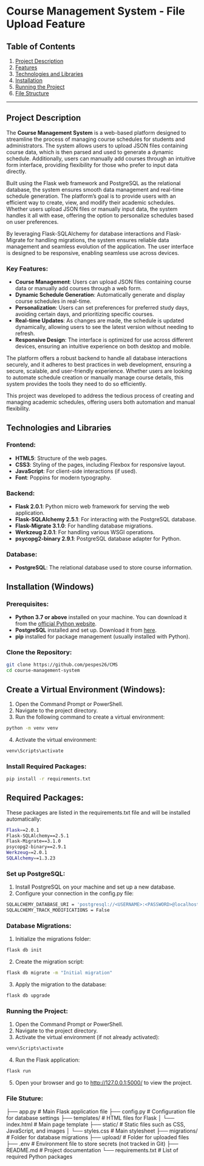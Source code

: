 # Course Management System - File Upload Feature

## Table of Contents
1. [Project Description](#project-description)
2. [Features](#features)
3. [Technologies and Libraries](#technologies-and-libraries)
4. [Installation](#installation)
5. [Running the Project](#running-the-project)
6. [File Structure](#file-structure)

---

## Project Description
The **Course Management System** is a web-based platform designed to streamline the process of managing course schedules for students and administrators. The system allows users to upload JSON files containing course data, which is then parsed and used to generate a dynamic schedule. Additionally, users can manually add courses through an intuitive form interface, providing flexibility for those who prefer to input data directly.

Built using the Flask web framework and PostgreSQL as the relational database, the system ensures smooth data management and real-time schedule generation. The platform’s goal is to provide users with an efficient way to create, view, and modify their academic schedules. Whether users upload JSON files or manually input data, the system handles it all with ease, offering the option to personalize schedules based on user preferences.

By leveraging Flask-SQLAlchemy for database interactions and Flask-Migrate for handling migrations, the system ensures reliable data management and seamless evolution of the application. The user interface is designed to be responsive, enabling seamless use across devices.

### Key Features:
- **Course Management**: Users can upload JSON files containing course data or manually add courses through a web form.
- **Dynamic Schedule Generation**: Automatically generate and display course schedules in real-time.
- **Personalization**: Users can set preferences for preferred study days, avoiding certain days, and prioritizing specific courses.
- **Real-time Updates**: As changes are made, the schedule is updated dynamically, allowing users to see the latest version without needing to refresh.
- **Responsive Design**: The interface is optimized for use across different devices, ensuring an intuitive experience on both desktop and mobile.

The platform offers a robust backend to handle all database interactions securely, and it adheres to best practices in web development, ensuring a secure, scalable, and user-friendly experience. Whether users are looking to automate schedule creation or manually manage course details, this system provides the tools they need to do so efficiently.

This project was developed to address the tedious process of creating and managing academic schedules, offering users both automation and manual flexibility.


## Technologies and Libraries

### Frontend:
- **HTML5**: Structure of the web pages.
- **CSS3**: Styling of the pages, including Flexbox for responsive layout.
- **JavaScript**: For client-side interactions (if used).
- **Font**: Poppins for modern typography.

### Backend:
- **Flask 2.0.1**: Python micro web framework for serving the web application.
- **Flask-SQLAlchemy 2.5.1**: For interacting with the PostgreSQL database.
- **Flask-Migrate 3.1.0**: For handling database migrations.
- **Werkzeug 2.0.1**: For handling various WSGI operations.
- **psycopg2-binary 2.9.1**: PostgreSQL database adapter for Python.

### Database:
- **PostgreSQL**: The relational database used to store course information.

## Installation (Windows)

### Prerequisites:
- **Python 3.7 or above** installed on your machine. You can download it from the [official Python website](https://www.python.org/downloads/).
- **PostgreSQL** installed and set up. Download it from [here](https://www.postgresql.org/download/).
- **pip** installed for package management (usually installed with Python).

### Clone the Repository:
```bash
git clone https://github.com/pespes26/CMS
cd course-management-system
```
## Create a Virtual Environment (Windows):
1. Open the Command Prompt or PowerShell.
2. Navigate to the project directory.
3. Run the following command to create a virtual environment:
```bash
python -m venv venv
```
4. Activate the virtual environment:
```bash
venv\Scripts\activate
```
### Install Required Packages:
```bash
pip install -r requirements.txt
```
## Required Packages:
These packages are listed in the requirements.txt file and will be installed automatically:
```bash
Flask==2.0.1
Flask-SQLAlchemy==2.5.1
Flask-Migrate==3.1.0
psycopg2-binary==2.9.1
Werkzeug==2.0.1
SQLAlchemy==1.3.23
```
### Set up PostgreSQL:
1. Install PostgreSQL on your machine and set up a new database.
2. Configure your connection in the config.py file:
 ```bash
SQLALCHEMY_DATABASE_URI = 'postgresql://<USERNAME>:<PASSWORD>@localhost/<DB_NAME>'
SQLALCHEMY_TRACK_MODIFICATIONS = False
```

### Database Migrations:
1. Initialize the migrations folder:
 ```bash
flask db init
```
2. Create the migration script:
```bash
flask db migrate -m "Initial migration"
```
3. Apply the migration to the database:
```bash
flask db upgrade
```

### Running the Project:
1. Open the Command Prompt or PowerShell.
2. Navigate to the project directory.
3. Activate the virtual environment (if not already activated):
```bash
venv\Scripts\activate
```
4. Run the Flask application:
```bash
flask run
```
5. Open your browser and go to http://127.0.0.1:5000/ to view the project.

### File Stuture:

├── app.py                   # Main Flask application file
├── config.py                # Configuration file for database settings
├── templates/               # HTML files for Flask
│   └── index.html           # Main page template
├── static/                  # Static files such as CSS, JavaScript, and images
│   └── styles.css           # Main stylesheet
├── migrations/              # Folder for database migrations
├── upload/                  # Folder for uploaded files
├── .env                     # Environment file to store secrets (not tracked in Git)
├── README.md                # Project documentation
└── requirements.txt         # List of required Python packages





